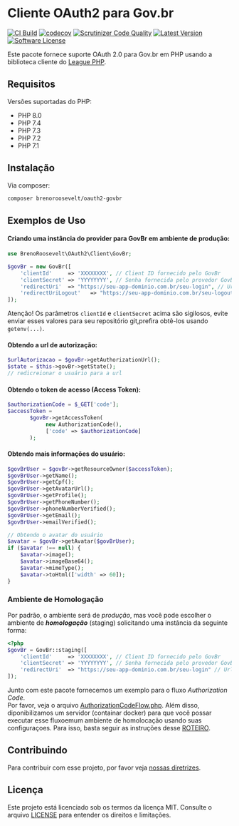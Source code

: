 # Cliente OAuth2 para Gov.br
[![CI Build](https://github.com/brenoroosevelt/oauth2-govbr/actions/workflows/ci.yml/badge.svg?branch=main)](https://github.com/brenoroosevelt/oauth2-govbr/actions/workflows/ci.yml)
[![codecov](https://codecov.io/gh/brenoroosevelt/oauth2-govbr/branch/main/graph/badge.svg?token=S1QBA18IBX)](https://codecov.io/gh/brenoroosevelt/oauth2-govbr) 
[![Scrutinizer Code Quality](https://scrutinizer-ci.com/g/brenoroosevelt/habemus/badges/quality-score.png?b=main)](https://scrutinizer-ci.com/g/brenoroosevelt/oauth2-govbr/?branch=main) 
[![Latest Version](https://img.shields.io/github/release/brenoroosevelt/oauth2-govbr.svg?style=flat)](https://github.com/brenoroosevelt/oauth2-govbr/releases) 
[![Software License](https://img.shields.io/badge/license-MIT-brightgreen.svg?style=flat)](LICENSE.md) 

Este pacote fornece suporte OAuth 2.0 para Gov.br em PHP usando a biblioteca cliente do [League PHP](https://github.com/thephpleague/oauth2-client).

## Requisitos
Versões suportadas do PHP:

* PHP 8.0
* PHP 7.4
* PHP 7.3
* PHP 7.2
* PHP 7.1

## Instalação
Via composer:

```bash
composer brenoroosevelt/oauth2-govbr 
```

## Exemplos de Uso
#### Criando uma instância do provider para GovBr em ambiente de produção:

```php
use BrenoRoosevelt\OAuth2\Client\GovBr;

$govBr = new GovBr([
    'clientId'     => 'XXXXXXXX', // Client ID fornecido pelo GovBr
    'clientSecret' => 'YYYYYYYY', // Senha fornecida pelo provedor GovBr
    'redirectUri'  => "https://seu-app-dominio.com.br/seu-login", // Url de redirecionamento
    'redirectUriLogout'   => "https://seu-app-dominio.com.br/seu-logout"
]);
```
Atenção! Os parâmetros `clientId` e `clientSecret` acima são sigilosos, evite enviar esses valores para seu repositório git,prefira obtê-los usando `getenv(...)`.

#### Obtendo a url de autorização:
```php
$urlAutorizacao = $govBr->getAuthorizationUrl();
$state = $this->govBr->getState();
// redicreionar o usuário para a url 
```

#### Obtendo o token de acesso (Access Token):
```php
$authorizationCode = $_GET['code'];
$accessToken = 
       $govBr->getAccessToken(
            new AuthorizationCode(), 
            ['code' => $authorizationCode]
       );
```
#### Obtendo mais informações do usuário:
```php
$govBrUser = $govBr->getResourceOwner($accessToken);         
$govBrUser->getName();
$govBrUser->getCpf();
$govBrUser->getAvatarUrl();
$govBrUser->getProfile();
$govBrUser->getPhoneNumber();
$govBrUser->phoneNumberVerified();
$govBrUser->getEmail();
$govBrUser->emailVerified();

// Obtendo o avatar do usuário
$avatar = $govBr->getAvatar($govBrUser);
if ($avatar !== null) {
    $avatar->image();
    $avatar->imageBase64();
    $avatar->mimeType();
    $avatar->toHtml(['width' => 60]);
}
```
### Ambiente de Homologação
Por padrão, o ambiente será de _produção_, mas você pode escolher o ambiente de _**homologação**_ (staging) solicitando uma instância da seguinte forma:
```php
<?php
$govBr = GovBr::staging([
    'clientId'     => 'XXXXXXXX', // Client ID fornecido pelo GovBr
    'clientSecret' => 'YYYYYYYY', // Senha fornecida pelo provedor GovBr
    'redirectUri'  => "https://seu-app-dominio.com.br/seu-login" // Url de redirecionamento
]);
```
Junto com este pacote fornecemos um exemplo para o fluxo _Authorization Code_.  
Por favor, veja o arquivo [AuthorizationCodeFlow.php](/example/AuthorizationCodeFlow.php).
Além disso, diponibilizamos um servidor (containar docker) para que você possar executar esse fluxoemum ambiente de homolocação usando suas configuraçoes. Para isso, basta seguir as instruções desse [ROTEIRO](staging.md).  

## Contribuindo

Para contribuir com esse projeto, por favor veja [nossas diretrizes](CONTRIBUTING.md).

## Licença
Este projeto está licenciado sob os termos da licença MIT. Consulte o arquivo [LICENSE](LICENSE) para entender os direitos e limitações.

[PSR-1]: https://github.com/php-fig/fig-standards/blob/master/accepted/PSR-1-basic-coding-standard.md
[PSR-2]: https://github.com/php-fig/fig-standards/blob/master/accepted/PSR-2-coding-style-guide.md
[PSR-4]: https://github.com/php-fig/fig-standards/blob/master/accepted/PSR-4-autoloader.md
[PSR-7]: https://github.com/php-fig/fig-standards/blob/master/accepted/PSR-7-http-message.md